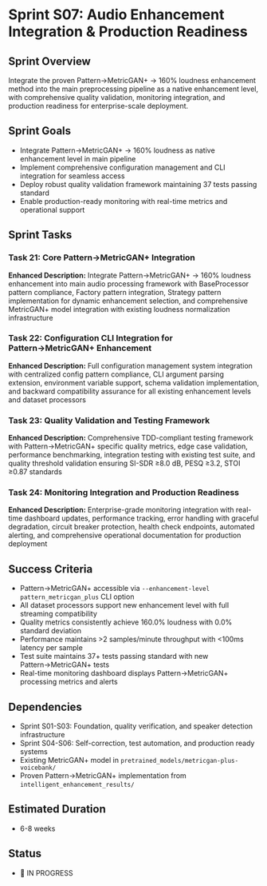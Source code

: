 # Sprint S07: Audio Enhancement Integration & Production Readiness

## Sprint Overview
Integrate the proven Pattern→MetricGAN+ → 160% loudness enhancement method into the main preprocessing pipeline as a native enhancement level, with comprehensive quality validation, monitoring integration, and production readiness for enterprise-scale deployment.

## Sprint Goals
- Integrate Pattern→MetricGAN+ → 160% loudness as native enhancement level in main pipeline
- Implement comprehensive configuration management and CLI integration for seamless access
- Deploy robust quality validation framework maintaining 37 tests passing standard
- Enable production-ready monitoring with real-time metrics and operational support

## Sprint Tasks

### Task 21: Core Pattern→MetricGAN+ Integration
**Enhanced Description:** Integrate Pattern→MetricGAN+ → 160% loudness enhancement into main audio processing framework with BaseProcessor pattern compliance, Factory pattern integration, Strategy pattern implementation for dynamic enhancement selection, and comprehensive MetricGAN+ model integration with existing loudness normalization infrastructure

### Task 22: Configuration CLI Integration for Pattern→MetricGAN+ Enhancement  
**Enhanced Description:** Full configuration management system integration with centralized config pattern compliance, CLI argument parsing extension, environment variable support, schema validation implementation, and backward compatibility assurance for all existing enhancement levels and dataset processors

### Task 23: Quality Validation and Testing Framework
**Enhanced Description:** Comprehensive TDD-compliant testing framework with Pattern→MetricGAN+ specific quality metrics, edge case validation, performance benchmarking, integration testing with existing test suite, and quality threshold validation ensuring SI-SDR ≥8.0 dB, PESQ ≥3.2, STOI ≥0.87 standards

### Task 24: Monitoring Integration and Production Readiness
**Enhanced Description:** Enterprise-grade monitoring integration with real-time dashboard updates, performance tracking, error handling with graceful degradation, circuit breaker protection, health check endpoints, automated alerting, and comprehensive operational documentation for production deployment

## Success Criteria
- Pattern→MetricGAN+ accessible via `--enhancement-level pattern_metricgan_plus` CLI option
- All dataset processors support new enhancement level with full streaming compatibility
- Quality metrics consistently achieve 160.0% loudness with 0.0% standard deviation
- Performance maintains >2 samples/minute throughput with <100ms latency per sample
- Test suite maintains 37+ tests passing standard with new Pattern→MetricGAN+ tests
- Real-time monitoring dashboard displays Pattern→MetricGAN+ processing metrics and alerts

## Dependencies
- Sprint S01-S03: Foundation, quality verification, and speaker detection infrastructure
- Sprint S04-S06: Self-correction, test automation, and production ready systems
- Existing MetricGAN+ model in `pretrained_models/metricgan-plus-voicebank/`
- Proven Pattern→MetricGAN+ implementation from `intelligent_enhancement_results/`

## Estimated Duration
- 6-8 weeks

## Status
- 🔄 IN PROGRESS